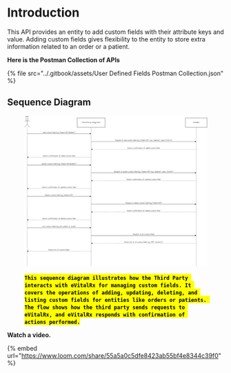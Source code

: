 # Introduction

This API provides an entity to add custom fields with their attribute keys and value. Adding custom fields gives flexibility to the entity to store extra information related to an order or a patient.

**Here is the Postman Collection of APIs**

{% file src="../.gitbook/assets/User Defined Fields Postman Collection.json" %}

## Sequence Diagram

<figure><img src="../.gitbook/assets/customfields.drawio.png" alt=""><figcaption><p><mark style="background-color:yellow;"><strong><code>This sequence diagram illustrates how the Third Party interacts with eVitalRx for managing custom fields. It covers the operations of adding, updating, deleting, and listing custom fields for entities like orders or patients. The flow shows how the third party sends requests to eVitalRx, and eVitalRx responds with confirmation of actions performed.</code></strong></mark></p></figcaption></figure>

**Watch a video.**

{% embed url="https://www.loom.com/share/55a5a0c5dfe8423ab55bf4e8344c39f0" %}
